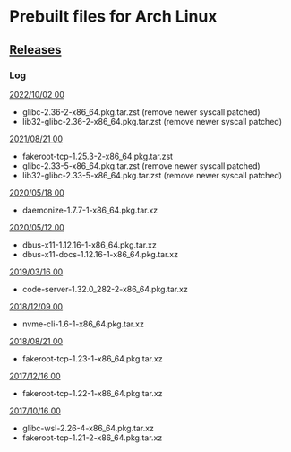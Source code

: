 # Prebuilt files for Arch Linux

## [Releases](https://github.com/yuk7/arch-prebuilt/releases/)

### Log
[2022/10/02 00](https://github.com/yuk7/arch-prebuilt/releases/tag/22100100)
* glibc-2.36-2-x86_64.pkg.tar.zst (remove newer syscall patched)
* lib32-glibc-2.36-2-x86_64.pkg.tar.zst (remove newer syscall patched)

[2021/08/21 00](https://github.com/yuk7/arch-prebuilt/releases/tag/21082100)
* fakeroot-tcp-1.25.3-2-x86_64.pkg.tar.zst
* glibc-2.33-5-x86_64.pkg.tar.zst (remove newer syscall patched)
* lib32-glibc-2.33-5-x86_64.pkg.tar.zst (remove newer syscall patched)

[2020/05/18 00](https://github.com/yuk7/arch-prebuilt/releases/tag/20051800)
* daemonize-1.7.7-1-x86_64.pkg.tar.xz

[2020/05/12 00](https://github.com/yuk7/arch-prebuilt/releases/tag/20051200)
* dbus-x11-1.12.16-1-x86_64.pkg.tar.xz
* dbus-x11-docs-1.12.16-1-x86_64.pkg.tar.xz

[2019/03/16 00](https://github.com/yuk7/arch-prebuilt/releases/tag/19031600)
* code-server-1.32.0_282-2-x86_64.pkg.tar.xz

[2018/12/09 00](https://github.com/yuk7/arch-prebuilt/releases/tag/18120900)
* nvme-cli-1.6-1-x86_64.pkg.tar.xz

[2018/08/21 00](https://github.com/yuk7/arch-prebuilt/releases/tag/18082100)
* fakeroot-tcp-1.23-1-x86_64.pkg.tar.xz

[2017/12/16 00](https://github.com/yuk7/arch-prebuilt/releases/tag/17121600)
* fakeroot-tcp-1.22-1-x86_64.pkg.tar.xz

[2017/10/16 00](https://github.com/yuk7/arch-prebuilt/releases/tag/17101600)
* glibc-wsl-2.26-4-x86_64.pkg.tar.xz
* fakeroot-tcp-1.21-2-x86_64.pkg.tar.xz

